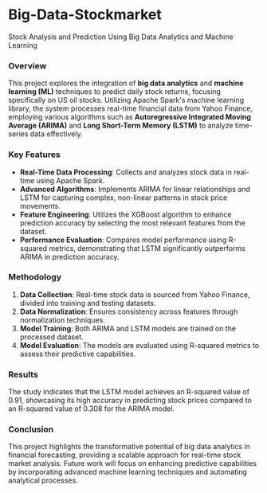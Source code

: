 # Big-Data-Stockmarket
Stock Analysis and Prediction Using Big Data Analytics and Machine Learning

### Overview
This project explores the integration of **big data analytics** and **machine learning (ML)** techniques to predict daily stock returns, focusing specifically on US oil stocks. Utilizing Apache Spark's machine learning library, the system processes real-time financial data from Yahoo Finance, employing various algorithms such as **Autoregressive Integrated Moving Average (ARIMA)** and **Long Short-Term Memory (LSTM)** to analyze time-series data effectively.

### Key Features
- **Real-Time Data Processing**: Collects and analyzes stock data in real-time using Apache Spark.
- **Advanced Algorithms**: Implements ARIMA for linear relationships and LSTM for capturing complex, non-linear patterns in stock price movements.
- **Feature Engineering**: Utilizes the XGBoost algorithm to enhance prediction accuracy by selecting the most relevant features from the dataset.
- **Performance Evaluation**: Compares model performance using R-squared metrics, demonstrating that LSTM significantly outperforms ARIMA in prediction accuracy.

### Methodology
1. **Data Collection**: Real-time stock data is sourced from Yahoo Finance, divided into training and testing datasets.
2. **Data Normalization**: Ensures consistency across features through normalization techniques.
3. **Model Training**: Both ARIMA and LSTM models are trained on the processed dataset.
4. **Model Evaluation**: The models are evaluated using R-squared metrics to assess their predictive capabilities.

### Results
The study indicates that the LSTM model achieves an R-squared value of 0.91, showcasing its high accuracy in predicting stock prices compared to an R-squared value of 0.308 for the ARIMA model.

### Conclusion
This project highlights the transformative potential of big data analytics in financial forecasting, providing a scalable approach for real-time stock market analysis. Future work will focus on enhancing predictive capabilities by incorporating advanced machine learning techniques and automating analytical processes.

